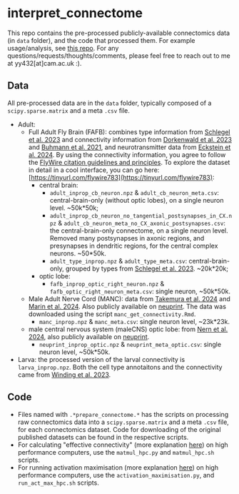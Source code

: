 # interpret_connectome
This repo contains the pre-processed publicly-available connectomics data (in `data` folder), and the code that processed them. For example usage/analysis, see [this repo](https://github.com/YijieYin/connectome_interpreter). For any questions/requests/thoughts/comments, please feel free to reach out to me at yy432[at]cam.ac.uk :). 

## Data 
All pre-processed data are in the `data` folder, typically composed of a `scipy.sparse.matrix` and a meta `.csv` file. 
- Adult:
  - Full Adult Fly Brain (FAFB):  combines type information from [Schlegel et al. 2023](https://www.biorxiv.org/content/10.1101/2023.06.27.546055v2) and connectivity information from [Dorkenwald et al. 2023](https://www.biorxiv.org/content/10.1101/2023.06.27.546656v2) and [Buhmann et al. 2021](https://www.nature.com/articles/s41592-021-01183-7), and neurotransmitter data from [Eckstein et al. 2024](https://www.cell.com/cell/fulltext/S0092-8674(24)00307-6). By using the connectivity information, you agree to follow the [FlyWire citation guidelines and principles](https://codex.flywire.ai/api/download). To explore the dataset in detail in a cool interface, you can go here: [https://tinyurl.com/flywire783](https://tinyurl.com/flywire783):
    - central brain: 
      - `adult_inprop_cb_neuron.npz` & `adult_cb_neuron_meta.csv`: central-brain-only (without optic lobes), on a single neuron level. ~50k*50k;
      - `adult_inprop_cb_neuron_no_tangential_postsynapses_in_CX.npz` & `adult_cb_neuron_meta_no_CX_axonic_postsynapses.csv`: the central-brain-only connectome, on a single neuron level. Removed many postsynapses in axonic regions, and presynapses in dendritic regions, for the central complex neurons. ~50*50k.
      - `adult_type_inprop.npz` & `adult_type_meta.csv`: central-brain-only, grouped by types from [Schlegel et al. 2023](https://www.biorxiv.org/content/10.1101/2023.06.27.546055v2). ~20k*20k;
    - optic lobe:
      - `fafb_inprop_optic_right_neuron.npz` & `fafb_optic_right_neuron_meta.csv`: single neuron, ~50k*50k. 
  - Male Adult Nerve Cord (MANC): data from [Takemura et al. 2024](https://elifesciences.org/reviewed-preprints/97769) and [Marin et al. 2024](https://elifesciences.org/reviewed-preprints/97766v1). Also publicly available on [neuprint](https://neuprint.janelia.org/?dataset=manc:v1.2.1&qt=findneurons). The data was downloaded using the script `manc_get_connectivity.Rmd`.
    - `manc_inprop.npz` & `manc_meta.csv`: single neuron level, ~23k*23k.
  - male central nervous system (maleCNS) optic lobe: from [Nern et al. 2024](https://www.biorxiv.org/content/10.1101/2024.04.16.589741v2), also publicly available on [neuprint](https://neuprint.janelia.org/?dataset=optic-lobe%3Av1.0&qt=findneurons).
    - `neuprint_inprop_optic.npz` & `neuprint_meta_optic.csv`: single neuron level, ~50k*50k.  
- Larva: the processed version of the larval connectivity is `larva_inprop.npz`. Both the cell type annotaitons and the connectivity came from [Winding et al. 2023](https://www.science.org/doi/10.1126/science.add9330). 

## Code 
- Files named with `.*prepare_connectome.*` has the scripts on processing raw connectomics data into a `scipy.sparse.matrix` and a meta `.csv` file, for each connectomics dataset. Code for downloading of the original published datasets can be found in the respective scripts. 
- For calculating "effective connectivity" (more explanation [here](https://connectome-interpreter.readthedocs.io/en/latest/tutorials/matmul.html)) on high performance computers, use the `matmul_hpc.py` and `matmul_hpc.sh` scripts. 
- For running activation maximisation (more explanation [here](https://connectome-interpreter.readthedocs.io/en/latest/tutorials/act_max.html)) on high performance computers, use the `activation_maximisation.py`, and `run_act_max_hpc.sh` scripts.
